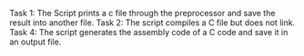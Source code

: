 Task 1: The Script prints a c file through the preprocessor and save the result into another file.
Task 2: The script compiles a C file but does not link.
Task 4: The script generates the assembly code of a C code and save it in an output file.
